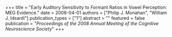 +++
title = "Early Auditory Sensitivity to Formant Ratios in Vowel Perception: MEG Evidence."
date = 2008-04-01
authors = ["Philip J. Monahan", "William J. Idsardi"]
publication_types = ["1"]
abstract = ""
featured = false
publication = "*Proceedings of the 2008 Annual Meeting of the Cognitive Neuroscience Society*"
+++

